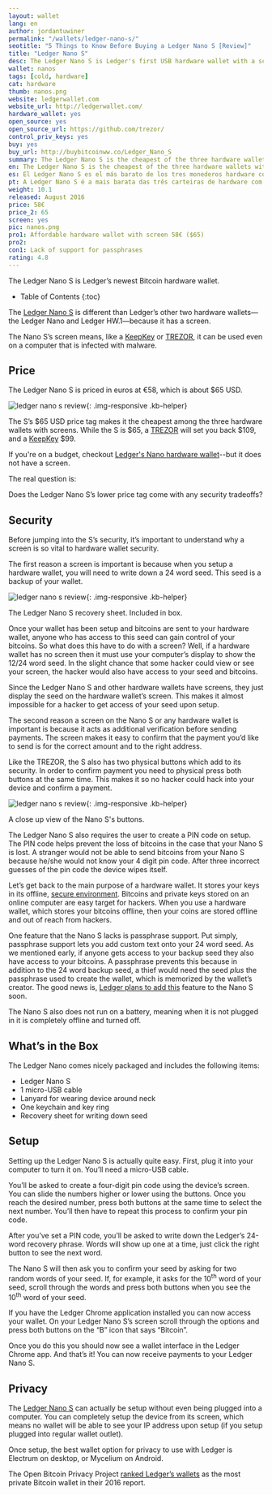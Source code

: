 ```yaml
---
layout: wallet
lang: en
author: jordantuwiner
permalink: "/wallets/ledger-nano-s/"
seotitle: "5 Things to Know Before Buying a Ledger Nano S [Review]"
title: "Ledger Nano S"
desc: The Ledger Nano S is Ledger's first USB hardware wallet with a screen.
wallet: nanos
tags: [cold, hardware]
cat: hardware
thumb: nanos.png
website: ledgerwallet.com
website_url: http://ledgerwallet.com/
hardware_wallet: yes
open_source: yes
open_source_url: https://github.com/trezor/
control_priv_keys: yes
buy: yes
buy_url: http://buybitcoinww.co/Ledger_Nano_S
summary: The Ledger Nano S is the cheapest of the three hardware wallets with a screen; it costs about $65. Ledger, one of the most well-known Bitcoin security companies, released the device in August 2016. 
en: The Ledger Nano S is the cheapest of the three hardware wallets with a screen; it costs about $65. Ledger, one of the most well-known Bitcoin security companies, released the device in August 2016. 
es: El Ledger Nano S es el más barato de los tres monederos hardware con pantalla; cuesta alrededor de $65. Ledger, una de las compañías de seguridad Bitcoin más conocidas, lanzó el dispositivo en agosto de 2016.
pt: A Ledger Nano S é a mais barata das três carteiras de hardware com tela; custa cerca de US$65. A Ledger, uma das mais conhecidas empresas de segurança Bitcoin, lançou o dispositivo em agosto de 2016.
weight: 10.1
released: August 2016
price: 58€
price_2: 65
screen: yes
pic: nanos.png
pro1: Affordable hardware wallet with screen 58€ ($65)
pro2: 
con1: Lack of support for passphrases
rating: 4.8
---
```

The Ledger Nano S is Ledger’s newest Bitcoin hardware wallet.  

* Table of Contents
{:toc}

The <a rel="nofollow" target="_blank" href="http://buybitcoinww.co/Ledger_Nano_S">Ledger Nano S</a> is different than Ledger’s other two hardware wallets—the Ledger Nano and Ledger HW.1—because it has a screen.  

The Nano S’s screen means, like a [KeepKey](/wallets/keepkey/) or [TREZOR](/wallets/trezor/), it can be used even on a computer that is infected with malware.

## Price

The Ledger Nano S is priced in euros at €58, which is about $65 USD.

![ledger nano s review](/img/nanos/1.png){: .img-responsive .kb-helper}

The S’s $65 USD price tag makes it the cheapest among the three hardware wallets with screens. While the S is $65, a [TREZOR](/wallets/trezor/) will set you back $109, and a [KeepKey](/wallets/keepkey/) $99.  

If you're on a budget, checkout [Ledger's Nano hardware wallet](http://buybitcoinww.co/Ledger_Nano)--but it does not have a screen.

The real question is: 

Does the Ledger Nano S’s lower price tag come with any security tradeoffs?

## Security

Before jumping into the S’s security, it’s important to understand why a screen is so vital to hardware wallet security.

The first reason a screen is important is because when you setup a hardware wallet, you will need to write down a 24 word seed. This seed is a backup of your wallet.  

![ledger nano s review](/img/nanos/recovery.png){: .img-responsive .kb-helper}

<div class="caption-kb">The Ledger Nano S recovery sheet. Included in box.</div>

Once your wallet has been setup and bitcoins are sent to your hardware wallet, anyone who has access to this seed can gain control of your bitcoins. So what does this have to do with a screen? Well, if a hardware wallet has no screen then it must use your computer’s display to show the 12/24 word seed. In the slight chance that some hacker could view or see your screen, the hacker would also have access to your seed and bitcoins.  

Since the Ledger Nano S and other hardware wallets have screens, they just display the seed on the hardware wallet’s screen. This makes it almost impossible for a hacker to get access of your seed upon setup.

The second reason a screen on the Nano S or any hardware wallet is important is because it acts as additional verification before sending payments. The screen makes it easy to confirm that the payment you’d like to send is for the correct amount and to the right address.  

Like the TREZOR, the S also has two physical buttons which add to its security. In order to confirm payment you need to physical press both buttons at the same time. This makes it so no hacker could hack into your device and confirm a payment. 

![ledger nano s review](/img/nanos/buttons.png){: .img-responsive .kb-helper}

<div class="caption-kb">A close up view of the Nano S's buttons.</div>

The Ledger Nano S also requires the user to create a PIN code on setup. The PIN code helps prevent the loss of bitcoins in the case that your Nano S is lost. A stranger would not be able to send bitcoins from your Nano S because he/she would not know your 4 digit pin code. After three incorrect guesses of the pin code the device wipes itself.  

Let’s get back to the main purpose of a hardware wallet. It stores your keys in its offline, [secure environment](http://bitzuma.com/posts/six-things-bitcoin-users-should-know-about-private-keys/). Bitcoins and private keys stored on an online computer are easy target for hackers. When you use a hardware wallet, which stores your bitcoins offline, then your coins are stored offline and out of reach from hackers.  

One feature that the Nano S lacks is passphrase support. Put simply, passphrase support lets you add custom text onto your 24 word seed. As we mentioned early, if anyone gets access to your backup seed they also have access to your bitcoins. A passphrase prevents this because in addition to the 24 word backup seed, a thief would need the seed _plus_ the passphrase used to create the wallet, which is memorized by the wallet’s creator. The good news is, [Ledger plans to add this](https://www.reddit.com/r/Bitcoin/comments/54wbii/ledger_nano_s_the_multipurpose_crypto_stick/d85kxid) feature to the Nano S soon.

The Nano S also does not run on a battery, meaning when it is not plugged in it is completely offline and turned off.

## What’s in the Box

The Ledger Nano comes nicely packaged and includes the following items:

*   Ledger Nano S
*   1 micro-USB cable
*   Lanyard for wearing device around neck
*   One keychain and key ring
*   Recovery sheet for writing down seed

## Setup

Setting up the Ledger Nano S is actually quite easy. First, plug it into your computer to turn it on. You’ll need a micro-USB cable.

You’ll be asked to create a four-digit pin code using the device’s screen. You can slide the numbers higher or lower using the buttons. Once you reach the desired number, press both buttons at the same time to select the next number. You’ll then have to repeat this process to confirm your pin code.  

After you’ve set a PIN code, you’ll be asked to write down the Ledger’s 24-word recovery phrase. Words will show up one at a time, just click the right button to see the next word.

The Nano S will then ask you to confirm your seed by asking for two random words of your seed. If, for example, it asks for the 10<sup>th</sup> word of your seed, scroll through the words and press both buttons when you see the 10<sup>th</sup> word of your seed.

If you have the Ledger Chrome application installed you can now access your wallet. On your Ledger Nano S’s screen scroll through the options and press both buttons on the “B” icon that says “Bitcoin”.

Once you do this you should now see a wallet interface in the Ledger Chrome app. And that’s it! You can now receive payments to your Ledger Nano S.

## Privacy

The <a rel="nofollow" target="_blank" href="http://buybitcoinww.co/Ledger_Nano_S">Ledger Nano S</a> can actually be setup without even being plugged into a computer. You can completely setup the device from its screen, which means no wallet will be able to see your IP address upon setup (if you setup plugged into regular wallet outlet).  

Once setup, the best wallet option for privacy to use with Ledger is Electrum on desktop, or Mycelium on Android.  

The Open Bitcoin Privacy Project [ranked Ledger’s wallets](http://www.openbitcoinprivacyproject.org/2016/02/announcing-the-2nd-edition-of-our-bitcoin-wallet-privacy-rating-report/) as the most private Bitcoin wallet in their 2016 report.